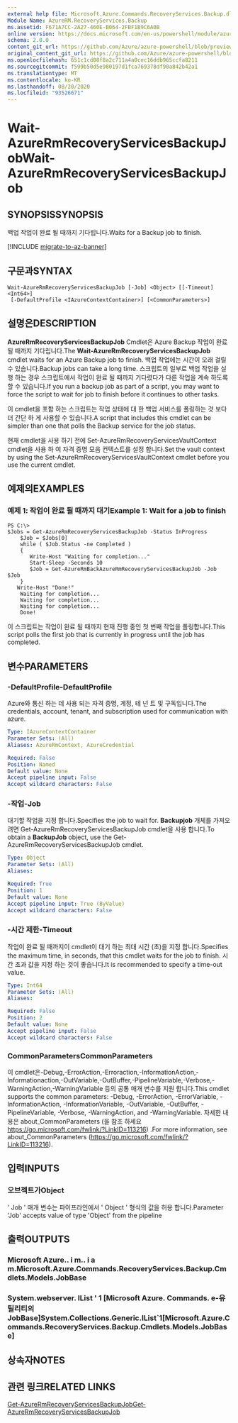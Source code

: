 ```yaml
---
external help file: Microsoft.Azure.Commands.RecoveryServices.Backup.dll-Help.xml
Module Name: AzureRM.RecoveryServices.Backup
ms.assetid: F671A7CC-2A27-460E-B064-2FBF1B9C6A0B
online version: https://docs.microsoft.com/en-us/powershell/module/azurerm.recoveryservices.backup/wait-azurermrecoveryservicesbackupjob
schema: 2.0.0
content_git_url: https://github.com/Azure/azure-powershell/blob/preview/src/ResourceManager/RecoveryServices.Backup/Commands.RecoveryServices.Backup/help/Wait-AzureRmRecoveryServicesBackupJob.md
original_content_git_url: https://github.com/Azure/azure-powershell/blob/preview/src/ResourceManager/RecoveryServices.Backup/Commands.RecoveryServices.Backup/help/Wait-AzureRmRecoveryServicesBackupJob.md
ms.openlocfilehash: 651c1cd08f8a2c711a4a0cec16ddb965ccfa8211
ms.sourcegitcommit: f599b50d5e980197d1fca769378df90a842b42a1
ms.translationtype: MT
ms.contentlocale: ko-KR
ms.lasthandoff: 08/20/2020
ms.locfileid: "93526671"
---
```

# <span data-ttu-id="6f497-101">Wait-AzureRmRecoveryServicesBackupJob</span><span class="sxs-lookup"><span data-stu-id="6f497-101">Wait-AzureRmRecoveryServicesBackupJob</span></span>

## <span data-ttu-id="6f497-102">SYNOPSIS</span><span class="sxs-lookup"><span data-stu-id="6f497-102">SYNOPSIS</span></span>
<span data-ttu-id="6f497-103">백업 작업이 완료 될 때까지 기다립니다.</span><span class="sxs-lookup"><span data-stu-id="6f497-103">Waits for a Backup job to finish.</span></span>

[!INCLUDE [migrate-to-az-banner](../../includes/migrate-to-az-banner.md)]

## <span data-ttu-id="6f497-104">구문과</span><span class="sxs-lookup"><span data-stu-id="6f497-104">SYNTAX</span></span>

```
Wait-AzureRmRecoveryServicesBackupJob [-Job] <Object> [[-Timeout] <Int64>]
 [-DefaultProfile <IAzureContextContainer>] [<CommonParameters>]
```

## <span data-ttu-id="6f497-105">설명은</span><span class="sxs-lookup"><span data-stu-id="6f497-105">DESCRIPTION</span></span>
<span data-ttu-id="6f497-106">**AzureRmRecoveryServicesBackupJob** Cmdlet은 Azure Backup 작업이 완료 될 때까지 기다립니다.</span><span class="sxs-lookup"><span data-stu-id="6f497-106">The **Wait-AzureRmRecoveryServicesBackupJob** cmdlet waits for an Azure Backup job to finish.</span></span>
<span data-ttu-id="6f497-107">백업 작업에는 시간이 오래 걸릴 수 있습니다.</span><span class="sxs-lookup"><span data-stu-id="6f497-107">Backup jobs can take a long time.</span></span>
<span data-ttu-id="6f497-108">스크립트의 일부로 백업 작업을 실행 하는 경우 스크립트에서 작업이 완료 될 때까지 기다렸다가 다른 작업을 계속 하도록 할 수 있습니다.</span><span class="sxs-lookup"><span data-stu-id="6f497-108">If you run a backup job as part of a script, you may want to force the script to wait for job to finish before it continues to other tasks.</span></span>

<span data-ttu-id="6f497-109">이 cmdlet을 포함 하는 스크립트는 작업 상태에 대 한 백업 서비스를 폴링하는 것 보다 더 간단 하 게 사용할 수 있습니다.</span><span class="sxs-lookup"><span data-stu-id="6f497-109">A script that includes this cmdlet can be simpler than one that polls the Backup service for the job status.</span></span>

<span data-ttu-id="6f497-110">현재 cmdlet을 사용 하기 전에 Set-AzureRmRecoveryServicesVaultContext cmdlet을 사용 하 여 자격 증명 모음 컨텍스트를 설정 합니다.</span><span class="sxs-lookup"><span data-stu-id="6f497-110">Set the vault context by using the Set-AzureRmRecoveryServicesVaultContext cmdlet before you use the current cmdlet.</span></span>

## <span data-ttu-id="6f497-111">예제의</span><span class="sxs-lookup"><span data-stu-id="6f497-111">EXAMPLES</span></span>

### <span data-ttu-id="6f497-112">예제 1: 작업이 완료 될 때까지 대기</span><span class="sxs-lookup"><span data-stu-id="6f497-112">Example 1: Wait for a job to finish</span></span>
```
PS C:\>
$Jobs = Get-AzureRmRecoveryServicesBackupJob -Status InProgress
    $Job = $Jobs[0]
    while ( $Job.Status -ne Completed )
    {
       Write-Host "Waiting for completion..."
       Start-Sleep -Seconds 10
       $Job = Get-AzureRmBackAzureRmRecoveryServicesBackupJob -Job $Job
    }
   Write-Host "Done!"
    Waiting for completion... 
    Waiting for completion... 
    Waiting for completion... 
    Done!
```

<span data-ttu-id="6f497-113">이 스크립트는 작업이 완료 될 때까지 현재 진행 중인 첫 번째 작업을 폴링합니다.</span><span class="sxs-lookup"><span data-stu-id="6f497-113">This script polls the first job that is currently in progress until the job has completed.</span></span>

## <span data-ttu-id="6f497-114">변수</span><span class="sxs-lookup"><span data-stu-id="6f497-114">PARAMETERS</span></span>

### <span data-ttu-id="6f497-115">-DefaultProfile</span><span class="sxs-lookup"><span data-stu-id="6f497-115">-DefaultProfile</span></span>
<span data-ttu-id="6f497-116">Azure와 통신 하는 데 사용 되는 자격 증명, 계정, 테 넌 트 및 구독입니다.</span><span class="sxs-lookup"><span data-stu-id="6f497-116">The credentials, account, tenant, and subscription used for communication with azure.</span></span>

```yaml
Type: IAzureContextContainer
Parameter Sets: (All)
Aliases: AzureRmContext, AzureCredential

Required: False
Position: Named
Default value: None
Accept pipeline input: False
Accept wildcard characters: False
```

### <span data-ttu-id="6f497-117">-작업</span><span class="sxs-lookup"><span data-stu-id="6f497-117">-Job</span></span>
<span data-ttu-id="6f497-118">대기할 작업을 지정 합니다.</span><span class="sxs-lookup"><span data-stu-id="6f497-118">Specifies the job to wait for.</span></span>
<span data-ttu-id="6f497-119">**Backupjob** 개체를 가져오려면 Get-AzureRmRecoveryServicesBackupJob cmdlet을 사용 합니다.</span><span class="sxs-lookup"><span data-stu-id="6f497-119">To obtain a **BackupJob** object, use the Get-AzureRmRecoveryServicesBackupJob cmdlet.</span></span>

```yaml
Type: Object
Parameter Sets: (All)
Aliases: 

Required: True
Position: 1
Default value: None
Accept pipeline input: True (ByValue)
Accept wildcard characters: False
```

### <span data-ttu-id="6f497-120">-시간 제한</span><span class="sxs-lookup"><span data-stu-id="6f497-120">-Timeout</span></span>
<span data-ttu-id="6f497-121">작업이 완료 될 때까지이 cmdlet이 대기 하는 최대 시간 (초)을 지정 합니다.</span><span class="sxs-lookup"><span data-stu-id="6f497-121">Specifies the maximum time, in seconds, that this cmdlet waits for the job to finish.</span></span>
<span data-ttu-id="6f497-122">시간 초과 값을 지정 하는 것이 좋습니다.</span><span class="sxs-lookup"><span data-stu-id="6f497-122">It is recommended to specify a time-out value.</span></span>

```yaml
Type: Int64
Parameter Sets: (All)
Aliases: 

Required: False
Position: 2
Default value: None
Accept pipeline input: False
Accept wildcard characters: False
```

### <span data-ttu-id="6f497-123">CommonParameters</span><span class="sxs-lookup"><span data-stu-id="6f497-123">CommonParameters</span></span>
<span data-ttu-id="6f497-124">이 cmdlet은-Debug,-ErrorAction,-Erroraction,-InformationAction,-Informationaction,-OutVariable,-OutBuffer,-PipelineVariable,-Verbose,-WarningAction,-WarningVariable 등의 공통 매개 변수를 지원 합니다.</span><span class="sxs-lookup"><span data-stu-id="6f497-124">This cmdlet supports the common parameters: -Debug, -ErrorAction, -ErrorVariable, -InformationAction, -InformationVariable, -OutVariable, -OutBuffer, -PipelineVariable, -Verbose, -WarningAction, and -WarningVariable.</span></span> <span data-ttu-id="6f497-125">자세한 내용은 about_CommonParameters (을 참조 하세요 https://go.microsoft.com/fwlink/?LinkID=113216) .</span><span class="sxs-lookup"><span data-stu-id="6f497-125">For more information, see about_CommonParameters (https://go.microsoft.com/fwlink/?LinkID=113216).</span></span>

## <span data-ttu-id="6f497-126">입력</span><span class="sxs-lookup"><span data-stu-id="6f497-126">INPUTS</span></span>

### <span data-ttu-id="6f497-127">오브젝트가</span><span class="sxs-lookup"><span data-stu-id="6f497-127">Object</span></span>
<span data-ttu-id="6f497-128">' Job ' 매개 변수는 파이프라인에서 ' Object ' 형식의 값을 허용 합니다.</span><span class="sxs-lookup"><span data-stu-id="6f497-128">Parameter 'Job' accepts value of type 'Object' from the pipeline</span></span>

## <span data-ttu-id="6f497-129">출력</span><span class="sxs-lookup"><span data-stu-id="6f497-129">OUTPUTS</span></span>

### <span data-ttu-id="6f497-130">Microsoft Azure.. i m.. i a m.</span><span class="sxs-lookup"><span data-stu-id="6f497-130">Microsoft.Azure.Commands.RecoveryServices.Backup.Cmdlets.Models.JobBase</span></span>

### <span data-ttu-id="6f497-131">System.webserver. IList ' 1 [Microsoft Azure. Commands. e-유틸리티의 JobBase]</span><span class="sxs-lookup"><span data-stu-id="6f497-131">System.Collections.Generic.IList\`1[Microsoft.Azure.Commands.RecoveryServices.Backup.Cmdlets.Models.JobBase]</span></span>

## <span data-ttu-id="6f497-132">상속자</span><span class="sxs-lookup"><span data-stu-id="6f497-132">NOTES</span></span>

## <span data-ttu-id="6f497-133">관련 링크</span><span class="sxs-lookup"><span data-stu-id="6f497-133">RELATED LINKS</span></span>

[<span data-ttu-id="6f497-134">Get-AzureRmRecoveryServicesBackupJob</span><span class="sxs-lookup"><span data-stu-id="6f497-134">Get-AzureRmRecoveryServicesBackupJob</span></span>](./Get-AzureRmRecoveryServicesBackupJob.md)


